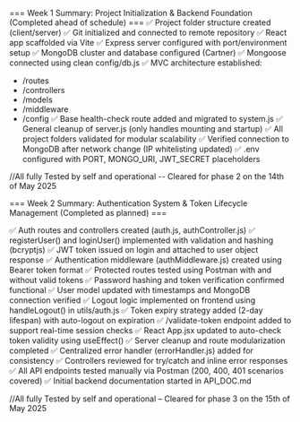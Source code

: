 === Week 1 Summary: Project Initialization & Backend Foundation (Completed ahead of schedule) ===
✅ Project folder structure created (client/server)
✅ Git initialized and connected to remote repository
✅ React app scaffolded via Vite
✅ Express server configured with port/environment setup
✅ MongoDB cluster and database configured (Cartner)
✅ Mongoose connected using clean config/db.js
✅ MVC architecture established:
   - /routes
   - /controllers
   - /models
   - /middleware
   - /config
✅ Base health-check route added and migrated to system.js
✅ General cleanup of server.js (only handles mounting and startup)
✅ All project folders validated for modular scalability
✅ Verified connection to MongoDB after network change (IP whitelisting updated)
✅ .env configured with PORT, MONGO_URI, JWT_SECRET placeholders

//All fully Tested by self and operational -- Cleared for phase 2 on the 14th of May 2025

=== Week 2 Summary: Authentication System & Token Lifecycle Management (Completed as planned) ===

✅ Auth routes and controllers created (auth.js, authController.js)
✅ registerUser() and loginUser() implemented with validation and hashing (bcryptjs)
✅ JWT token issued on login and attached to user object response
✅ Authentication middleware (authMiddleware.js) created using Bearer token format
✅ Protected routes tested using Postman with and without valid tokens
✅ Password hashing and token verification confirmed functional
✅ User model updated with timestamps and MongoDB connection verified
✅ Logout logic implemented on frontend using handleLogout() in utils/auth.js
✅ Token expiry strategy added (2-day lifespan) with auto-logout on expiration
✅ /validate-token endpoint added to support real-time session checks
✅ React App.jsx updated to auto-check token validity using useEffect()
✅ Server cleanup and route modularization completed
✅ Centralized error handler (errorHandler.js) added for consistency
✅ Controllers reviewed for try/catch and inline error responses
✅ All API endpoints tested manually via Postman (200, 400, 401 scenarios covered)
✅ Initial backend documentation started in API_DOC.md

//All fully Tested by self and operational – Cleared for phase 3 on the 15th of May 2025